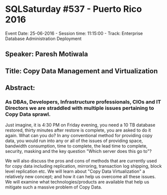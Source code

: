 # SQLSaturday #537 - Puerto Rico 2016
Event Date: 25-06-2016 - Session time: 11:15:00 - Track: Enterprise Database Administration  Deployment
## Speaker: Paresh Motiwala
## Title: Copy Data Management and Virtualization
## Abstract:
### As DBAs, Developers, Infrastructure professionals, CIOs and IT Directors we are straddled with multiple issues pertaining to Copy Data sprawl. 

Just imagine, it is 4:30 PM on Friday evening, you need a 10 TB database restored, thirty minutes after restore is complete, you are asked to do it again. What can you do?
In any conventional method for providing copy data, you would run into any or all of the issues of providing space, bandwidth consumption, time to complete, the lead time to complete, security, masking and the key question "Which server does this go to"?

We will also discuss the pros and cons of methods that are currently used for copy data including replication, mirroring, transaction log shipping, block level replication etc.  We will learn about "Copy Data Virtualization" a relatively new concept; and how it can help us overcome all these issues. 
We will examine what technologies/products are available that help us mitigate such a massive problem of Copy Data. 

